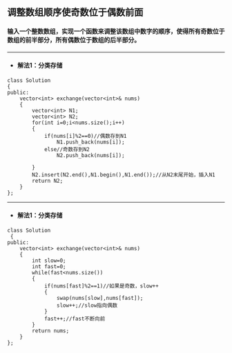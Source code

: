 ## 调整数组顺序使奇数位于偶数前面
#### 输入一个整数数组，实现一个函数来调整该数组中数字的顺序，使得所有奇数位于数组的前半部分，所有偶数位于数组的后半部分。

---
* #### 解法1：分类存储
```
class Solution 
{
public:
    vector<int> exchange(vector<int>& nums) 
    {
        vector<int> N1;
        vector<int> N2;
        for(int i=0;i<nums.size();i++)
        {
            if(nums[i]%2==0)//偶数存到N1
                N1.push_back(nums[i]);
            else//奇数存到N2
                N2.push_back(nums[i]);

        }
        N2.insert(N2.end(),N1.begin(),N1.end());//从N2末尾开始，插入N1
        return N2;
    }
};
```
---
* #### 解法1：分类存储
```
class Solution
 {
public:
    vector<int> exchange(vector<int>& nums) 
    {
        int slow=0;
        int fast=0;
        while(fast<nums.size())
        {
            if(nums[fast]%2==1)//如果是奇数，slow++
            {
                swap(nums[slow],nums[fast]);
                slow++;//slow指向偶数
            }
            fast++;//fast不断向前
        }
        return nums;
    }
};
```



